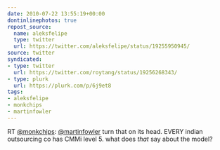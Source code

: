 ```yaml
---
date: 2010-07-22 13:55:19+00:00
dontinlinephotos: true
repost_source:
  name: aleksfelipe
  type: twitter
  url: https://twitter.com/aleksfelipe/status/19255950945/
source: twitter
syndicated:
- type: twitter
  url: https://twitter.com/roytang/status/19256268343/
- type: plurk
  url: https://plurk.com/p/6j9et8
tags:
- aleksfelipe
- monkchips
- martinfowler
---
```


RT [@monkchips](https://twitter.com/monkchips/): [@martinfowler](https://twitter.com/martinfowler/) turn that on its head. EVERY indian outsourcing co has CMMi level 5. what does *that* say about the model?